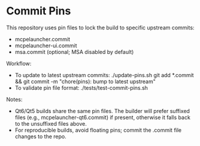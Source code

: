 # Commit Pins

This repository uses pin files to lock the build to specific upstream commits:
- mcpelauncher.commit
- mcpelauncher-ui.commit
- msa.commit (optional; MSA disabled by default)

Workflow:
- To update to latest upstream commits:
  ./update-pins.sh
  git add *.commit && git commit -m "chore(pins): bump to latest upstream"
- To validate pin file format:
  ./tests/test-commit-pins.sh

Notes:
- Qt6/Qt5 builds share the same pin files. The builder will prefer suffixed files (e.g., mcpelauncher-qt6.commit) if present, otherwise it falls back to the unsuffixed files above.
- For reproducible builds, avoid floating pins; commit the .commit file changes to the repo.